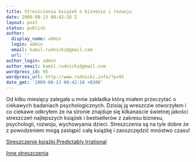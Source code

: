```yaml
---
title: Streszczenia książek o biznesie i rozwoju
date: 2009-08-13 08:42:18 Z
layout: post
status: publish
author:
  display_name: admin
  login: admin
  email: kamil.rudnicki@gmail.com
  url: ''
author_login: admin
author_email: kamil.rudnicki@gmail.com
wordpress_id: 95
wordpress_url: http://www.rudnicki.info/?p=95
date_gmt: '2009-08-13 08:42:18 +0200'
---
```


<p>Od kilku miesięcy zalegała u mnie zakładka którą miałem przeczytać o ciekawych badaniach psychologicznych. Dzisiaj ją wreszczie otworzyłem i co ciekawe odkryłem że na stronie znajduje się kilkanaście świetnej jakości streszczeń najlepszych książek i bestsellerów z zakresu biznesu, psychologii, rozwoju, wychowyania dzieci. Streszczenia są na tyle dobre że z powodzeniem mogą zastąpić całą książkę i zaoszczędzić mnóstwo czasu!</p>
<p><a href="http://bookoutlines.pbworks.com/Predictably-Irrational">Streszczenie książki Predictably Irrational</a></p>
<p><a href="http://bookoutlines.pbworks.com/">Inne streszczenia</a></p>
